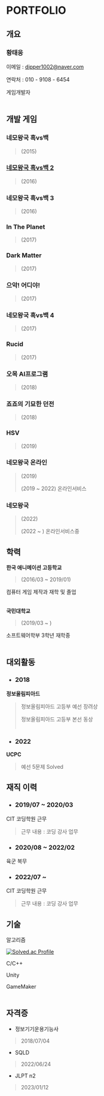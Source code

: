# PORTFOLIO
## 개요
  ### **황태웅**

 이메일 : dipper1002@naver.com

 연락처 : 010 - 9108 - 6454
 
 게임개발자
<br/><br/>
## 개발 게임
### 네모왕국 흑vs백
> (2015)
### [네모왕국 흑vs백 2](https://github.com/dipper1002/portfolio/tree/main/Game/nemowar2)
> (2016)
### 네모왕국 흑vs백 3
> (2016)
### In The Planet
> (2017)
### Dark Matter
> (2017)
### 으악! 어디야!
> (2017)
### 네모왕국 흑vs백 4
> (2017)
### Rucid
> (2017)
### 오목 AI프로그램
> (2018)
### 죠죠의 기묘한 던전
> (2018)
### HSV
> (2019)
### 네모왕국 온라인
> (2019)
> 
> (2019 ~ 2022) 온라인서비스
### 네모왕국
> (2022)
> 
> (2022 ~ ) 온라인서비스중


## 학력
 **한국 애니메이션 고등학교** 
 
 >(2016/03 ~ 2019/01)
  
 컴퓨터 게임 제작과 재학 및 졸업
<br/><br/>
 
 **국민대학교**

  >(2019/03 ~ )
  
  소프트웨어학부 3학년 재학중
  <br/><br/>
## 대외활동
- ### 2018
 **정보올림피아드**
  
 >정보올림피아드 고등부 예선 장려상
 > 
 >정보올림피아드 고등부 본선 동상
  <br/><br/>
 - ### 2022
 **UCPC**
 >예선 5문제 Solved
## 재직 이력
- ### 2019/07 ~ 2020/03
CIT 코딩학원 근무
> 근무 내용 : 코딩 강사 업무
- ### 2020/08 ~ 2022/02
육군 복무
- ### 2022/07 ~ 
CIT 코딩학원 근무
> 근무 내용 : 코딩 강사 업무

## 기술
 알고리즘


[![Solved.ac Profile](http://mazassumnida.wtf/api/generate_badge?boj=dipper1002)](https://solved.ac/dipper1002)<br/>

 C/C++
  
 Unity
  
 GameMaker
  <br/><br/>
## 자격증
- 정보기기운용기능사
> 2018/07/04
- SQLD
> 2022/06/24
- JLPT n2
> 2023/01/12
